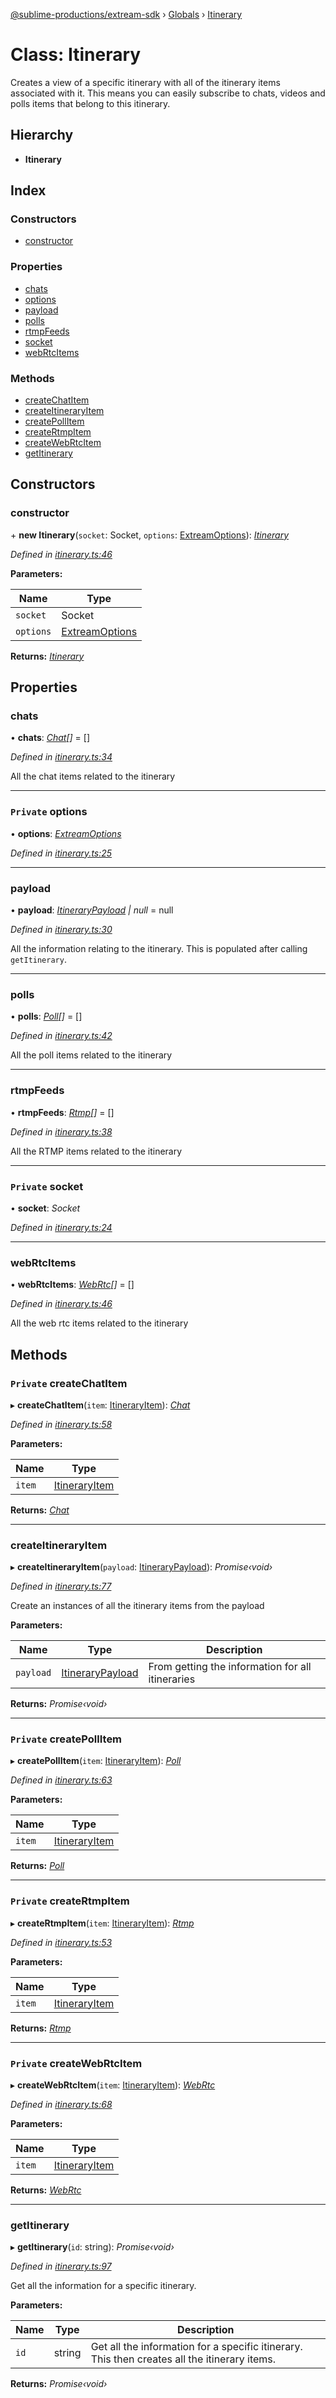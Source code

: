 [@sublime-productions/extream-sdk](../README.md) › [Globals](../globals.md) › [Itinerary](itinerary.md)

# Class: Itinerary

Creates a view of a specific itinerary with all of the itinerary items associated with it.
This means you can easily subscribe to chats, videos and polls items that belong to this itinerary.

## Hierarchy

* **Itinerary**

## Index

### Constructors

* [constructor](itinerary.md#constructor)

### Properties

* [chats](itinerary.md#chats)
* [options](itinerary.md#private-options)
* [payload](itinerary.md#payload)
* [polls](itinerary.md#polls)
* [rtmpFeeds](itinerary.md#rtmpfeeds)
* [socket](itinerary.md#private-socket)
* [webRtcItems](itinerary.md#webrtcitems)

### Methods

* [createChatItem](itinerary.md#private-createchatitem)
* [createItineraryItem](itinerary.md#createitineraryitem)
* [createPollItem](itinerary.md#private-createpollitem)
* [createRtmpItem](itinerary.md#private-creatertmpitem)
* [createWebRtcItem](itinerary.md#private-createwebrtcitem)
* [getItinerary](itinerary.md#getitinerary)

## Constructors

###  constructor

\+ **new Itinerary**(`socket`: Socket, `options`: [ExtreamOptions](../interfaces/extreamoptions.md)): *[Itinerary](itinerary.md)*

*Defined in [itinerary.ts:46](https://github.com/Extream-SaaS/ex-sdk/blob/1c866e4/src/itinerary.ts#L46)*

**Parameters:**

Name | Type |
------ | ------ |
`socket` | Socket |
`options` | [ExtreamOptions](../interfaces/extreamoptions.md) |

**Returns:** *[Itinerary](itinerary.md)*

## Properties

###  chats

• **chats**: *[Chat](chat.md)[]* = []

*Defined in [itinerary.ts:34](https://github.com/Extream-SaaS/ex-sdk/blob/1c866e4/src/itinerary.ts#L34)*

All the chat items related to the itinerary

___

### `Private` options

• **options**: *[ExtreamOptions](../interfaces/extreamoptions.md)*

*Defined in [itinerary.ts:25](https://github.com/Extream-SaaS/ex-sdk/blob/1c866e4/src/itinerary.ts#L25)*

___

###  payload

• **payload**: *[ItineraryPayload](../interfaces/itinerarypayload.md) | null* = null

*Defined in [itinerary.ts:30](https://github.com/Extream-SaaS/ex-sdk/blob/1c866e4/src/itinerary.ts#L30)*

All the information relating to the itinerary. This is populated after calling `getItinerary`.

___

###  polls

• **polls**: *[Poll](poll.md)[]* = []

*Defined in [itinerary.ts:42](https://github.com/Extream-SaaS/ex-sdk/blob/1c866e4/src/itinerary.ts#L42)*

All the poll items related to the itinerary

___

###  rtmpFeeds

• **rtmpFeeds**: *[Rtmp](rtmp.md)[]* = []

*Defined in [itinerary.ts:38](https://github.com/Extream-SaaS/ex-sdk/blob/1c866e4/src/itinerary.ts#L38)*

All the RTMP items related to the itinerary

___

### `Private` socket

• **socket**: *Socket*

*Defined in [itinerary.ts:24](https://github.com/Extream-SaaS/ex-sdk/blob/1c866e4/src/itinerary.ts#L24)*

___

###  webRtcItems

• **webRtcItems**: *[WebRtc](webrtc.md)[]* = []

*Defined in [itinerary.ts:46](https://github.com/Extream-SaaS/ex-sdk/blob/1c866e4/src/itinerary.ts#L46)*

All the web rtc items related to the itinerary

## Methods

### `Private` createChatItem

▸ **createChatItem**(`item`: [ItineraryItem](itineraryitem.md)): *[Chat](chat.md)*

*Defined in [itinerary.ts:58](https://github.com/Extream-SaaS/ex-sdk/blob/1c866e4/src/itinerary.ts#L58)*

**Parameters:**

Name | Type |
------ | ------ |
`item` | [ItineraryItem](itineraryitem.md) |

**Returns:** *[Chat](chat.md)*

___

###  createItineraryItem

▸ **createItineraryItem**(`payload`: [ItineraryPayload](../interfaces/itinerarypayload.md)): *Promise‹void›*

*Defined in [itinerary.ts:77](https://github.com/Extream-SaaS/ex-sdk/blob/1c866e4/src/itinerary.ts#L77)*

Create an instances of all the itinerary items from the payload

**Parameters:**

Name | Type | Description |
------ | ------ | ------ |
`payload` | [ItineraryPayload](../interfaces/itinerarypayload.md) | From getting the information for all itineraries  |

**Returns:** *Promise‹void›*

___

### `Private` createPollItem

▸ **createPollItem**(`item`: [ItineraryItem](itineraryitem.md)): *[Poll](poll.md)*

*Defined in [itinerary.ts:63](https://github.com/Extream-SaaS/ex-sdk/blob/1c866e4/src/itinerary.ts#L63)*

**Parameters:**

Name | Type |
------ | ------ |
`item` | [ItineraryItem](itineraryitem.md) |

**Returns:** *[Poll](poll.md)*

___

### `Private` createRtmpItem

▸ **createRtmpItem**(`item`: [ItineraryItem](itineraryitem.md)): *[Rtmp](rtmp.md)*

*Defined in [itinerary.ts:53](https://github.com/Extream-SaaS/ex-sdk/blob/1c866e4/src/itinerary.ts#L53)*

**Parameters:**

Name | Type |
------ | ------ |
`item` | [ItineraryItem](itineraryitem.md) |

**Returns:** *[Rtmp](rtmp.md)*

___

### `Private` createWebRtcItem

▸ **createWebRtcItem**(`item`: [ItineraryItem](itineraryitem.md)): *[WebRtc](webrtc.md)*

*Defined in [itinerary.ts:68](https://github.com/Extream-SaaS/ex-sdk/blob/1c866e4/src/itinerary.ts#L68)*

**Parameters:**

Name | Type |
------ | ------ |
`item` | [ItineraryItem](itineraryitem.md) |

**Returns:** *[WebRtc](webrtc.md)*

___

###  getItinerary

▸ **getItinerary**(`id`: string): *Promise‹void›*

*Defined in [itinerary.ts:97](https://github.com/Extream-SaaS/ex-sdk/blob/1c866e4/src/itinerary.ts#L97)*

Get all the information for a specific itinerary.

**Parameters:**

Name | Type | Description |
------ | ------ | ------ |
`id` | string | Get all the information for a specific itinerary. This then creates all the itinerary items.  |

**Returns:** *Promise‹void›*
